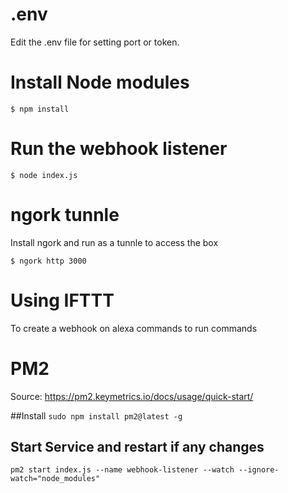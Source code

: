 # .env

Edit the .env file for setting port or token. 


# Install Node modules
`$ npm install`

# Run the webhook listener
`$ node index.js`

# ngork tunnle

Install ngork and run as a tunnle to access the box

`$ ngork http 3000`

# Using IFTTT

To create a webhook on alexa commands to run commands

# PM2
Source: https://pm2.keymetrics.io/docs/usage/quick-start/

##Install 
`sudo npm install pm2@latest -g`

## Start Service and restart if any changes
`pm2 start index.js --name webhook-listener --watch --ignore-watch="node_modules"`